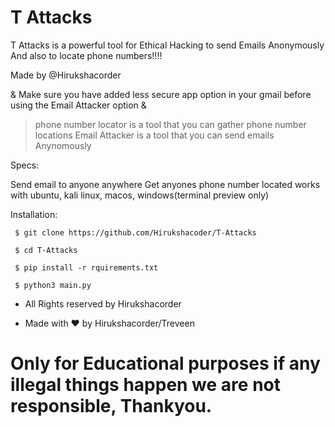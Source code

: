 # T Attacks

T Attacks is a powerful tool for Ethical Hacking to send Emails Anonymously And also to locate phone numbers!!!!

Made by @Hirukshacorder

& Make sure you have added less secure app option in your gmail before using the Email Attacker option &

> phone number locator is a tool that you can gather phone number locations
> Email Attacker is a tool that you can send emails Anynomously

Specs:

Send email to anyone anywhere
Get anyones phone number located
works with ubuntu, kali linux, macos, windows(terminal preview only)

Installation:

     $ git clone https://github.com/Hirukshacoder/T-Attacks

     $ cd T-Attacks

     $ pip install -r rquirements.txt

     $ python3 main.py

* All Rights reserved by Hirukshacorder

* Made with ♥️ by Hirukshacorder/Treveen

# Only for Educational purposes if any illegal things happen we are not responsible, Thankyou.
